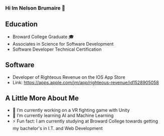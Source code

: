 ### Hi Im Nelson Brumaire 👋

## Education
- Broward College Graduate 🎓 
- Associates in Science for Software Development
- Software Developer Technical Certification 

## Software
- Developer of Righteous Revenue on the IOS App Store
- Link: https://apps.apple.com/jm/app/righteous-revenue/id1528905058

## A Little More About Me
- 🔭 I’m currently working on a VR fighting game with Unity
- 🌱 I’m currently learning AI and Machine Learning
- ⚡ Fun fact: I am currently studying at Broward College towards getting my bachelor's in I.T. and Web Development

